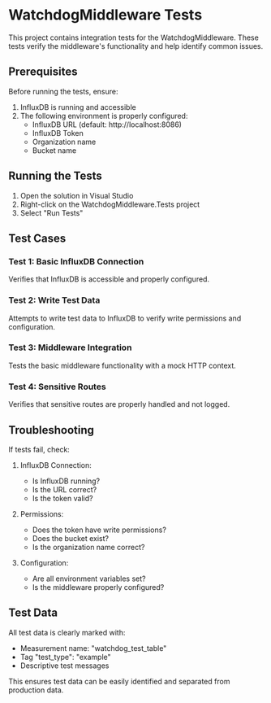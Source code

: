 # WatchdogMiddleware Tests

This project contains integration tests for the WatchdogMiddleware. These tests verify the middleware's functionality and help identify common issues.

## Prerequisites

Before running the tests, ensure:

1. InfluxDB is running and accessible
2. The following environment is properly configured:
   - InfluxDB URL (default: http://localhost:8086)
   - InfluxDB Token
   - Organization name
   - Bucket name

## Running the Tests

1. Open the solution in Visual Studio
2. Right-click on the WatchdogMiddleware.Tests project
3. Select "Run Tests"

## Test Cases

### Test 1: Basic InfluxDB Connection
Verifies that InfluxDB is accessible and properly configured.

### Test 2: Write Test Data
Attempts to write test data to InfluxDB to verify write permissions and configuration.

### Test 3: Middleware Integration
Tests the basic middleware functionality with a mock HTTP context.

### Test 4: Sensitive Routes
Verifies that sensitive routes are properly handled and not logged.

## Troubleshooting

If tests fail, check:

1. InfluxDB Connection:
   - Is InfluxDB running?
   - Is the URL correct?
   - Is the token valid?

2. Permissions:
   - Does the token have write permissions?
   - Does the bucket exist?
   - Is the organization name correct?

3. Configuration:
   - Are all environment variables set?
   - Is the middleware properly configured?

## Test Data

All test data is clearly marked with:
- Measurement name: "watchdog_test_table"
- Tag "test_type": "example"
- Descriptive test messages

This ensures test data can be easily identified and separated from production data.
